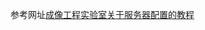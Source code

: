 参考网址[成像工程实验室关于服务器配置的教程](https://github.com/Imaging-Engineering-Lab-ZJU/ServerInfos/blob/master/Environments.md)
